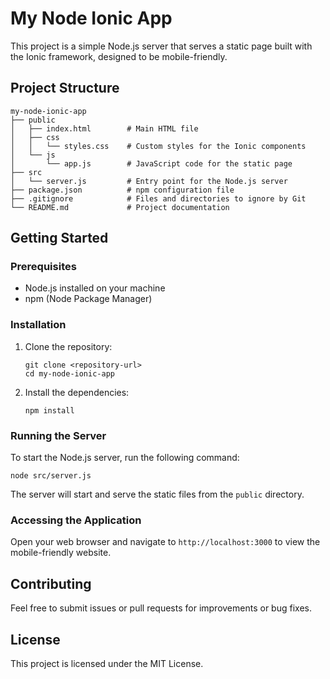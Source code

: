 # My Node Ionic App

This project is a simple Node.js server that serves a static page built with the Ionic framework, designed to be mobile-friendly.

## Project Structure

```
my-node-ionic-app
├── public
│   ├── index.html        # Main HTML file
│   ├── css
│   │   └── styles.css    # Custom styles for the Ionic components
│   └── js
│       └── app.js        # JavaScript code for the static page
├── src
│   └── server.js         # Entry point for the Node.js server
├── package.json          # npm configuration file
├── .gitignore            # Files and directories to ignore by Git
└── README.md             # Project documentation
```

## Getting Started

### Prerequisites

- Node.js installed on your machine
- npm (Node Package Manager)

### Installation

1. Clone the repository:
   ```
   git clone <repository-url>
   cd my-node-ionic-app
   ```

2. Install the dependencies:
   ```
   npm install
   ```

### Running the Server

To start the Node.js server, run the following command:

```
node src/server.js
```

The server will start and serve the static files from the `public` directory.

### Accessing the Application

Open your web browser and navigate to `http://localhost:3000` to view the mobile-friendly website.

## Contributing

Feel free to submit issues or pull requests for improvements or bug fixes.

## License

This project is licensed under the MIT License.
